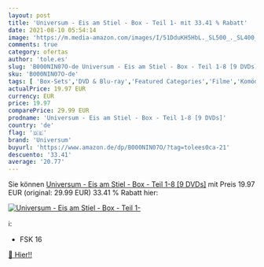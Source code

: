 ```yaml
---
layout: post
title: 'Universum - Eis am Stiel - Box - Teil 1- mit 33.41 % Rabatt'
date: 2021-08-10 05:54:14
image: 'https://m.media-amazon.com/images/I/51DduKH5HbL._SL500_._SL400_.jpg'
comments: true
category: ofertas
author: 'tole.es'
slug: 'B000NIN07O-de Universum - Eis am Stiel - Box - Teil 1-8 [9 DVDs]'
sku: 'B000NIN07O-de'
tags: [ 'Box-Sets','DVD & Blu-ray','Featured Categories','Filme','Komödie & Unterhaltung','universum', ]
actualPrice: 19.97 EUR
currency: EUR
price: 19.97
comparePrice: 29.99 EUR
prodname: 'Universum - Eis am Stiel - Box - Teil 1-8 [9 DVDs]'
country: 'de'
flag: '🇩🇪'
brand: 'Universum'
buyurl: 'https://www.amazon.de/dp/B000NIN07O/?tag=tolees0ca-21'
descuento: '33.41'
average: '20.77'
---
```


Sie können [Universum - Eis am Stiel - Box - Teil 1-8 [9 DVDs]](https://www.amazon.de/dp/B000NIN07O/?tag=tolees0ca-21) mit Preis 19.97 EUR (original: 29.99 EUR) 33.41 % Rabatt hier:

[![Universum - Eis am Stiel - Box - Teil 1-](https://m.media-amazon.com/images/I/51DduKH5HbL._SL500_._SL400_.jpg)](https://www.amazon.de/dp/B000NIN07O/?tag=tolees0ca-21)

ℹ️:

- FSK 16

[🛒 Hier!!](https://www.amazon.de/dp/B000NIN07O/?tag=tolees0ca-21)
